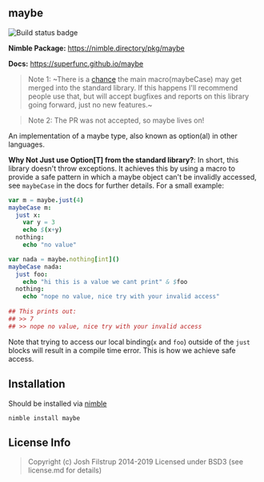maybe 
--
![Build status badge](https://github.com/superfunc/maybe/workflows/CI/badge.svg)

**Nimble Package:** https://nimble.directory/pkg/maybe

**Docs:** https://superfunc.github.io/maybe

> Note 1: ~There is a [chance](https://github.com/nim-lang/Nim/pull/8358) 
> the main macro(maybeCase) may get merged into the standard library.
> If this happens I'll recommend people use that, but will accept bugfixes 
> and reports on this library going forward, just no new features.~

> Note 2: The PR was not accepted, so maybe lives on!

An implementation of a maybe type, also known as option(al) in other languages. 

**Why Not Just use Option[T] from the standard library?**: In short, this library doesn't throw
exceptions. It achieves this by using a macro to provide a safe pattern 
in which a maybe object can't be invalidly accessed, see `maybeCase` in the
docs for further details. For a small example:

```nim
var m = maybe.just(4)
maybeCase m:
  just x:
    var y = 3
    echo $(x+y)
  nothing:
    echo "no value"

var nada = maybe.nothing[int]()
maybeCase nada:
  just foo:
    echo "hi this is a value we cant print" & $foo
  nothing:
    echo "nope no value, nice try with your invalid access"
    
## This prints out:
## >> 7
## >> nope no value, nice try with your invalid access
```

Note that trying to access our local binding(`x` and `foo`)
outside of the `just` blocks will result in a compile time error.
This is how we achieve safe access.

## Installation
Should be installed via [nimble](http://github.com/nimrod-code/nimble)

``` nimble install maybe ```

## License Info
> Copyright (c) Josh Filstrup 2014-2019
Licensed under BSD3 (see license.md for details)
